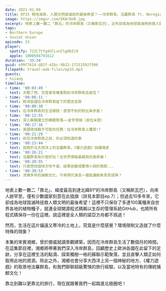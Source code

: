 ```yaml
---
date: 2021-01-09
title: EP33 極地海島，人類文明毀滅前的最後希望？——冷岸群島、法羅群島 ft. Noregion 極境行旅 王湘鄉
image: https://imgur.com/EKAr8oR.jpg
excerpt: 地表上數一數二「靠北」的冷岸群島（又稱斯瓦巴），近年卻成為地球毀滅時拯救人類文明的最後希望！不只保存了多達100萬種植物種子，還有GitHub上的所有開源程式碼，堪稱全人類的諾亞方舟。但在這片偏遠又寒冷的土地生活是什麼感覺？環境限制又造就了什麼特殊的現象？就讓曾經在此居住三個月的景觀建築師湘鄉來告訴你吧！另外本集還附贈《權力遊戲》的取景地法羅群島唷～
tags:
- Northern Europe
- Soviet Union
episode: 33
player:
  spotify: 72ZC7tfg4UlLvnClg8bIi9
  apple: 1000504791612
duration: '35:34'
guid: e99f7614-d82f-42bc-9b23-1f251592f506
filepath: travel-wok-files/ep33.mp3
guests:
- hsiang
timeline:
- time: '00:03:49 '
  text: 太酷了吧，怎麼會有機會跑到冷岸群島去居住？
- time: '00:06:11 '
  text: 歐洲各國在冷岸群島留下的歷史足跡
- time: '00:09:38 '
  text: 在冷岸群島的生活樣貌：意想不到的對比與矛盾！
- time: '00:12:55 '
  text: 深入蘇聯建立的模範聚落——金字塔城（皮拉米登）
- time: '00:17:16 '
  text: 美國佬挑戰不可能的任務：在冷岸群島上種菜!?
- time: '00:21:29 '
  text: 前往冷岸群島之前，你必須知道的事
- time: '00:23:44 '
  text: 孤懸於北大西洋上的法羅群島，《權力遊戲》拍攝場景
- time: '00:26:21 '
  text: 法羅群島有什麼好玩？全世界價格最親民的直昇機！
- time: '00:28:55 '
  text: 只是想找個地方吃午餐，結果卻變成驚悚小說的情節...
- time: '00:30:53 '
  text: 流傳多年的捕鯨文化，不用現代漁具一樣能讓鯨魚乖乖投降？
---
```


地表上數一數二「靠北」、緯度最高到達北緯81°的冷岸群島（又稱斯瓦巴），向來人跡罕至，僅有少數國家刻意在此插旗（詳見本節目ep.7）；但過去10多年來，它卻成為地球毀滅時拯救人類文明的最後希望！這裡不只保存了多達100萬種來自世界各地的植物種子，就連全球開源程式碼賴以生存的管理系統GitHub，也將所有程式碼保存一份在這裡。說這裡是全人類的諾亞方舟都不爲過！

然而，生活在這片偏遠又寒冷的土地上，究竟是什麼感覺？環境限制又造就了什麼特殊的現象？

本集的來賓湘鄉，曾於挪威就讀景觀建築，因而在冷岸群島生活了數個月的時間。在這集節目裡，湘鄉將帶著我們深入冷岸群島，回顧歷史上歐洲各國在此留下的足跡，分享在這裡生活的點滴、探索獨樹一格的蘇聯示範聚落，並且直擊人類正如何取用此地的資源。除此之外，湘鄉也會分享大西洋上另一個神秘的地方、《權力遊戲》的取景地法羅群島，和我們聊聊超級驚悚的旅行經驗，以及當地特有的傳統捕鯨文化！

靠北到難以更靠北的旅行，現在就跟著我們一起踏進北極圈吧！



